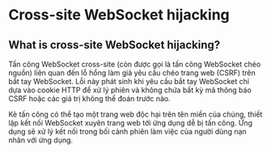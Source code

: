 # Cross-site WebSocket hijacking

## What is cross-site WebSocket hijacking?

Tấn công WebSocket cross-site (còn được gọi là tấn công WebSocket chéo nguồn) liên quan đến lỗ hổng làm giả yêu cầu chéo trang web (CSRF) trên bắt tay WebSocket. Lỗi này phát sinh khi yêu cầu bắt tay WebSocket chỉ dựa vào cookie HTTP để xử lý phiên và không chứa bất kỳ mã thông báo CSRF hoặc các giá trị không thể đoán trước nào.

Kẻ tấn công có thể tạo một trang web độc hại trên tên miền của chúng, thiết lập kết nối WebSocket xuyên trang web tới ứng dụng dễ bị tấn công. Ứng dụng sẽ xử lý kết nối trong bối cảnh phiên làm việc của người dùng nạn nhân với ứng dụng.





















